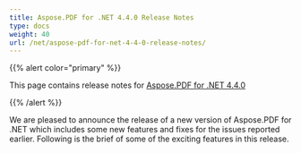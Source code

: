```yaml
---
title: Aspose.PDF for .NET 4.4.0 Release Notes
type: docs
weight: 40
url: /net/aspose-pdf-for-net-4-4-0-release-notes/
---
```


{{% alert color="primary" %}} 

This page contains release notes for [Aspose.PDF for .NET 4.4.0](http://www.aspose.com/downloads/pdf/net/new-releases/aspose.pdf-for-.net-4.4.0/)

{{% /alert %}} 

We are pleased to announce the release of a new version of Aspose.PDF for .NET which includes some new features and fixes for the issues reported earlier. Following is the brief of some of the exciting features in this release.
